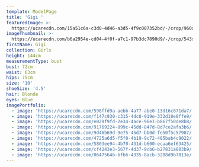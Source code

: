 ```yaml
---
template: ModelPage
title: 'Gigi '
featuredImage: >-
  https://ucarecdn.com/15a51c6a-c3d0-4d46-a3d5-4f9c007352bd/-/crop/960x682/0,168/-/preview/
imageThumbnail: >-
  https://ucarecdn.com/b6a2954e-cd04-4f0f-a7c1-97b3dc7890d9/-/crop/543x753/265,0/-/preview/
firstName: Gigi
collection: Girls
height: 144cm
measurementType: bust
bust: 72cm
waist: 63cm
hips: 75cm
size: '10'
shoeSize: '4.5'
hair: Blonde
eyes: Blue
imagePortfolio:
  - image: 'https://ucarecdn.com/596ffd9a-aebb-4a77-abe0-13d16c871da7/'
  - image: 'https://ucarecdn.com/f147c930-c315-4dc0-919e-332d10e0ffe9/'
  - image: 'https://ucarecdn.com/e029f9fd-2e34-4ace-96e1-b867f50de8b8/'
  - image: 'https://ucarecdn.com/91769224-899c-45dd-847d-8d7ce2afa3b6/'
  - image: 'https://ucarecdn.com/9d46b69d-9e75-45d7-bb0d-fe50f5c57987/'
  - image: 'https://ucarecdn.com/4725a6d5-f5f0-4b19-9c72-485bab4c9022/'
  - image: 'https://ucarecdn.com/5803ee94-4b70-431d-b600-ecaa6ef63425/'
  - image: 'https://ucarecdn.com/cf4243e3-567f-4d37-9cb6-b27831a803b9/'
  - image: 'https://ucarecdn.com/0647564b-bfb6-4335-8acb-3208d9b7813e/'
---
```


